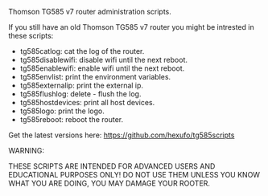 Thomson TG585 v7 router administration scripts.

If you still have an old Thomson TG585 v7 router you might
be intrested in these scripts:

- tg585catlog: cat the log of the router.
- tg585disablewifi: disable wifi until the next reboot.
- tg585enablewifi: enable wifi until the next reboot.
- tg585envlist: print the environment variables.
- tg585externalip: print the external ip.
- tg585flushlog: delete - flush the log.
- tg585hostdevices: print all host devices.
- tg585logo: print the logo.
- tg585reboot: reboot the router.

Get the latest versions here:
https://github.com/hexufo/tg585scripts

WARNING:

THESE SCRIPTS ARE INTENDED FOR ADVANCED USERS AND EDUCATIONAL PURPOSES ONLY!
DO NOT USE THEM UNLESS YOU KNOW WHAT YOU ARE DOING, YOU MAY DAMAGE YOUR ROOTER.

